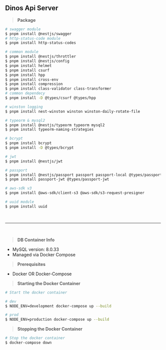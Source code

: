## Dinos Api Server

> **Package**

```bash
# swagger module
$ pnpm install @nestjs/swagger
# http-status-code module
$ pnpm install http-status-codes

# common module 
$ pnpm install @nestjs/throttler
$ pnpm install @nestjs/config
$ pnpm install helmet
$ pnpm install csurf
$ pnpm install hpp
$ pnpm install cross-env
$ pnpm install compression
$ pnpm install class-validator class-transformer
# common dependecy
$ pnpm install -D @types/csurf @types/hpp

# winston logging 
$ pnpm install nest-winston winston winston-daily-rotate-file 

# typeorm & mysql2 
$ pnpm install @nestjs/typeorm typeorm mysql2
$ pnpm install typeorm-naming-strategies

# bcrypt
$ pnpm install bcrypt
$ pnpm install -D @types/bcrypt

# jwt 
$ pnpm install @nestjs/jwt

# passport 
$ pnpm install @nestjs/passport passport passport-local @types/passport-local
$ pnpm install passport-jwt @types/passport-jwt

# aws-sdk v3 
$ pnpm install @aws-sdk/client-s3 @aws-sdk/s3-request-presigner

# uuid module
$ pnpm install uuid

```

</br>

----

</br>

> **DB Container Info**

- MySQL version: 8.0.33
- Managed via Docker Compose

> **Prerequisites**

- Docker OR Docker-Compose

> **Starting the Docker Container**

```bash
# Start the docker container

# dev 
$ NODE_ENV=development docker-compose up --build

# prod 
$ NODE_ENV=production docker-compose up --build 

```

> **Stopping the Docker Container**

```bash
# Stop the docker container
$ docker-compose down 
```
